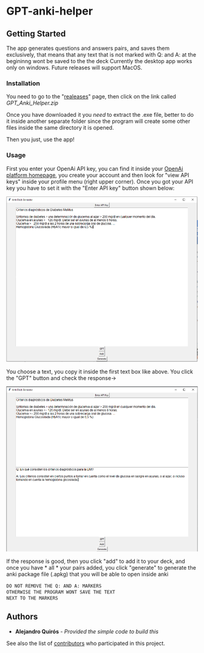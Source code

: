 # GPT-anki-helper

## Getting Started

The app generates questions and answers pairs, and saves them exclusively, that means that any text that is not marked with Q: and A: at the begininng wont be saved to the the deck
Currently the desktop app works only on windows. Future releases will support MacOS.

### Installation

You need to go to the "[realeases](https://github.com/GingerAle3101/GPT-anki-helper/releases)" page, then click on the link called *GPT_Anki_Helper.zip*

Once you have downloaded it you *need* to extract the .exe file, better to do it inside another separate folder since the program will create some other files inside the same directory it is opened.


Then you just, use the app!

### Usage

First you enter your OpenAi API key, you can find it inside your [OpenAi platform homepage](https://platform.openai.com/), you create your account and then look for "view API keys" inside your profile menu (right upper corner). Once you got your API key you have to set it with the "Enter API key" button shown below:

![alt text](image.png)

You choose a text, you copy it inside the first text box like above.
You click the "GPT" button and check the response->

![alt text](Captura.PNG)

If the response is good, then you click "add" to add it to your deck, and once you have   *   all   *   your pairs added, you click "generate" to generate the anki package file (.apkg) that you will be able to open inside anki

    DO NOT REMOVE THE Q: AND A: MARKERS 
    OTHERWISE THE PROGRAM WONT SAVE THE TEXT 
    NEXT TO THE MARKERS


## Authors

  - **Alejandro Quirós** - *Provided the simple code to build this*

See also the list of
[contributors](https://github.com/GingerAle3101/GPT-anki-helper/contributors)
who participated in this project.



